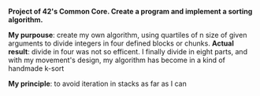 **Project of 42's Common Core. Create a program and implement a sorting algorithm.**

**My purpouse**: create my own algorithm, using quartiles of n size of given arguments to divide integers in four defined blocks or chunks.
**Actual result**: divide in four was not so efficent. I finally divide in eight parts, and with my movement's design, my algorithm has become in a kind of handmade k-sort

**My principle**: to avoid iteration in stacks as far as I can 
